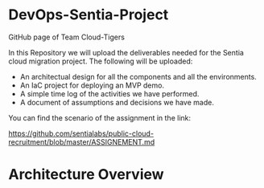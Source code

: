 # DevOps-Sentia-Project
GitHub page of Team Cloud-Tigers

In this Repository we will upload the deliverables needed for the Sentia cloud migration project.
The following will be uploaded:

- An architectual design for all the components and all the environments.
- An IaC project for deploying an MVP demo.
- A simple time log of the activities we have performed.
- A document of assumptions and decisions we have made.

You can find the scenario of the assignment in the link:

https://github.com/sentialabs/public-cloud-recruitment/blob/master/ASSIGNEMENT.md


# Architecture Overview




